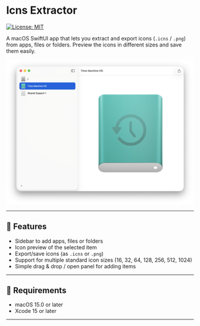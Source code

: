 # Icns Extractor

[![License: MIT](https://img.shields.io/badge/License-MIT-blue.svg)](LICENSE)

A macOS SwiftUI app that lets you extract and export icons (`.icns` / `.png`) from apps, files or folders. Preview the icons in different sizes and save them easily.

![Screenshot](app.png)

---

## 📂 Features

- Sidebar to add apps, files or folders
- Icon preview of the selected item
- Export/save icons (as `.icns` or `.png`)
- Support for multiple standard icon sizes (16, 32, 64, 128, 256, 512, 1024)
- Simple drag & drop / open panel for adding items

---

## 🧰 Requirements

- macOS 15.0 or later
- Xcode 15 or later

---
